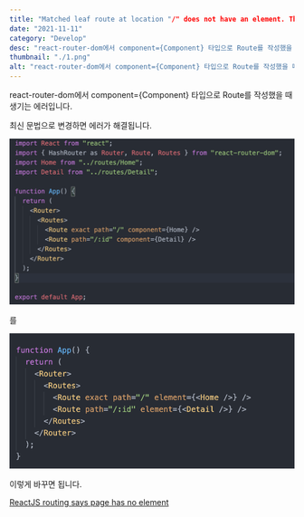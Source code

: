 ```yaml
---
title: "Matched leaf route at location "/" does not have an element. This means it will render an <Outlet /> with a null value by default resulting in an "empty" page. 에러 해결법"
date: "2021-11-11"
category: "Develop"
desc: "react-router-dom에서 component={Component} 타입으로 Route를 작성했을 때 생기는 에러입니다."
thumbnail: "./1.png"
alt: "react-router-dom에서 component={Component} 타입으로 Route를 작성했을 때 생기는 에러입니다."
---
```


react-router-dom에서 component={Component} 타입으로 Route를 작성했을 때 생기는 에러입니다.

최신 문법으로 변경하면 에러가 해결됩니다.

![1](./1.png)

를

![2](./2.png)

이렇게 바꾸면 됩니다.

[ReactJS routing says page has no element](https://www.reddit.com/r/reactjs/comments/qq253h/reactjs_routing_says_page_has_no_element/)
